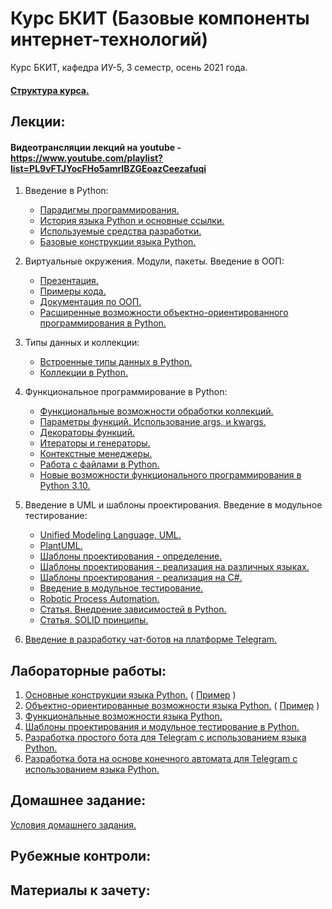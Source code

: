# Курс БКИТ (Базовые компоненты интернет-технологий)
Курс БКИТ, кафедра ИУ-5, 3 семестр, осень 2021 года.

#### [Структура курса.](https://github.com/ugapanyuk/BKIT_2021/blob/master/pres/bkit_intro.pdf)

## Лекции:

#### Видеотрансляции лекций на youtube - https://www.youtube.com/playlist?list=PL9vFTJYocFHo5amrIBZGEoazCeezafuqi

1. Введение в Python:
    * [Парадигмы программирования.](https://ru.wikipedia.org/wiki/%D0%9F%D0%B0%D1%80%D0%B0%D0%B4%D0%B8%D0%B3%D0%BC%D0%B0_%D0%BF%D1%80%D0%BE%D0%B3%D1%80%D0%B0%D0%BC%D0%BC%D0%B8%D1%80%D0%BE%D0%B2%D0%B0%D0%BD%D0%B8%D1%8F)
    * [История языка Python и основные ссылки.](https://github.com/ugapanyuk/BKIT_2021/wiki/python_intro)
    * [Используемые средства разработки.](https://github.com/ugapanyuk/BKIT_2021/wiki/IDE)
    * [Базовые конструкции языка Python.](https://nbviewer.jupyter.org/github/ugapanyuk/BKIT_2021/blob/main/notebooks/lect_1/python_lect_1.ipynb)

1. Виртуальные окружения. Модули, пакеты. Введение в ООП:
    * [Презентация.](https://github.com/ugapanyuk/BKIT_2021/blob/main/pres/lect2/oop.pdf)
    * [Примеры кода.](/code/lect2_code)
    * [Документация по ООП.](https://docs.python.org/3/tutorial/classes.html)
    * [Расширенные возможности объектно-ориентированного программирования в Python.](https://nbviewer.jupyter.org/github/ugapanyuk/BKIT_2021/blob/main/notebooks/oop/oop_adv.ipynb)

1. Типы данных и коллекции:
    * [Встроенные типы данных в Python.](https://nbviewer.jupyter.org/github/ugapanyuk/BKIT_2021/blob/main/notebooks/types_collections/built_in_types.ipynb)
    * [Коллекции в Python.](https://nbviewer.jupyter.org/github/ugapanyuk/BKIT_2021/blob/main/notebooks/types_collections/collections.ipynb)


1. Функциональное программирование в Python:
    * [Функциональные возможности обработки коллекций.](https://nbviewer.jupyter.org/github/ugapanyuk/BKIT_2021/blob/main/notebooks/fp/fp_collections.ipynb)
    * [Параметры функций. Использование args, и kwargs.](https://nbviewer.jupyter.org/github/ugapanyuk/BKIT_2021/blob/main/notebooks/fp/args_kwargs.ipynb)
    * [Декораторы функций.](https://nbviewer.jupyter.org/github/ugapanyuk/BKIT_2021/blob/main/notebooks/fp/decorators.ipynb)
    * [Итераторы и генераторы.](https://nbviewer.jupyter.org/github/ugapanyuk/BKIT_2021/blob/main/notebooks/fp/iterators_generators.ipynb)
    * [Контекстные менеджеры.](https://nbviewer.jupyter.org/github/ugapanyuk/BKIT_2021/blob/main/notebooks/fp/context_managers.ipynb)
    * [Работа с файлами в Python.](https://nbviewer.jupyter.org/github/ugapanyuk/BKIT_2021/blob/main/notebooks/fp/files/files.ipynb)
    * [Новые возможности функционального программирования в Python 3.10.](https://docs.python.org/3.10/whatsnew/3.10.html)

1. Введение в UML и шаблоны проектирования. Введение в модульное тестирование:
    * [Unified Modeling Language, UML.](https://ru.wikipedia.org/wiki/UML)
    * [PlantUML.](https://plantuml.com/)
    * [Шаблоны проектирования - определение.](https://ru.wikipedia.org/wiki/%D0%A8%D0%B0%D0%B1%D0%BB%D0%BE%D0%BD_%D0%BF%D1%80%D0%BE%D0%B5%D0%BA%D1%82%D0%B8%D1%80%D0%BE%D0%B2%D0%B0%D0%BD%D0%B8%D1%8F)
    * [Шаблоны проектирования - реализация на различных языках.](https://refactoring.guru/ru/design-patterns/catalog)
    * [Шаблоны проектирования - реализация на C#.](https://metanit.com/sharp/patterns/1.1.php)
    * [Введение в модульное тестирование.](https://github.com/ugapanyuk/BKIT_2021/blob/main/pres/bkit_test.pdf)
    * [Robotic Process Automation.](https://ru.wikipedia.org/wiki/Robotic_process_automation)
    * [Статья. Внедрение зависимостей в Python.](https://webdevblog.ru/vnedrenie-zavisimostej-v-python/)
    * [Статья. SOLID принципы.](https://webdevblog.ru/solid-principy-chast-1/)


1. [Введение в разработку чат-ботов на платформе Telegram.](https://github.com/ugapanyuk/BKIT_2021/blob/master/pres/chatbot/bkit_telegram.pdf)


## Лабораторные работы:
1. [Основные конструкции языка Python.](https://github.com/ugapanyuk/BKIT_2021/wiki/lab_python_intro) ( [Пример](/code/lab1_code) )
1. [Объектно-ориентированные возможности языка Python.](https://github.com/ugapanyuk/BKIT_2021/wiki/lab_python_oop) ( [Пример](/code/lab2_code) )
1. [Функциональные возможности языка Python.](https://github.com/ugapanyuk/BKIT_2021/wiki/lab_python_fp)
1. [Шаблоны проектирования и модульное тестирование в Python.](https://github.com/ugapanyuk/BKIT_2021/wiki/lab_python_test)
1. [Разработка простого бота для Telegram с использованием языка Python.](https://github.com/ugapanyuk/BKIT_2021/wiki/lab_bot1)
1. [Разработка бота на основе конечного автомата для Telegram с использованием языка Python.](https://github.com/ugapanyuk/BKIT_2021/wiki/lab_bot2)


## Домашнее задание:
[Условия домашнего задания.](https://github.com/ugapanyuk/BKIT_2021/wiki/DZ)

## Рубежные контроли:

## Материалы к зачету:

